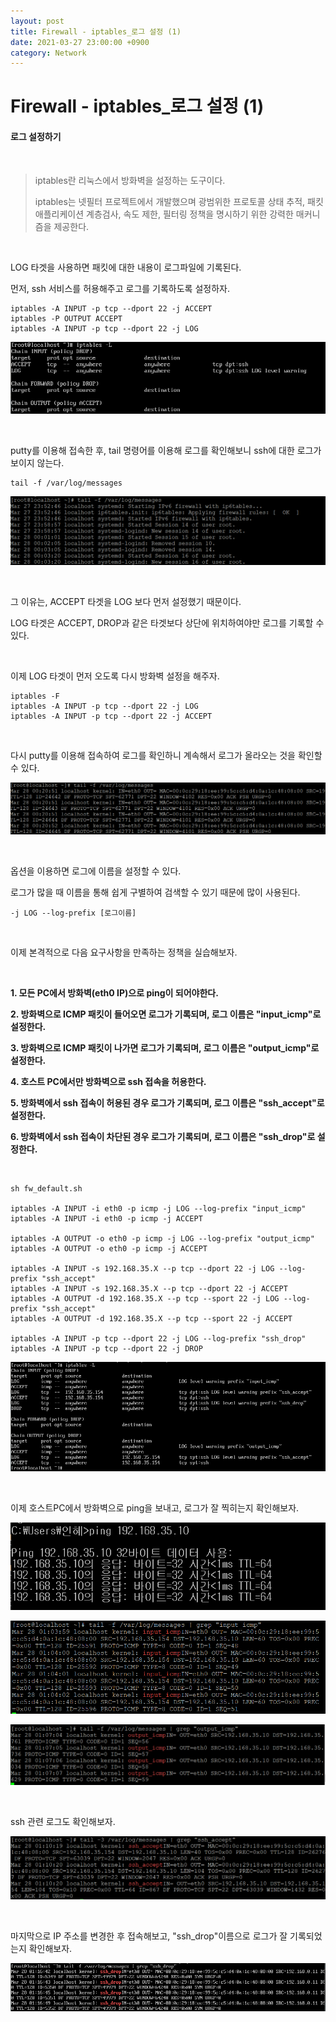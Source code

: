 ```yaml
---
layout: post
title: Firewall - iptables_로그 설정 (1)
date: 2021-03-27 23:00:00 +0900
category: Network
---
```



# Firewall - iptables_로그 설정 (1)

#### 로그 설정하기

<br/>

> iptables란 리눅스에서 방화벽을 설정하는 도구이다. 
>
> iptables는 넷필터 프로젝트에서 개발했으며 광범위한 프로토콜 상태 추적, 패킷 애플리케이션 계층검사, 속도 제한, 필터링 정책을 명시하기 위한 강력한 매커니즘을 제공한다.

<br/>

LOG 타겟을 사용하면 패킷에 대한 내용이 로그파일에 기록된다. 

먼저, ssh 서비스를 허용해주고 로그를 기록하도록 설정하자.

```shell
iptables -A INPUT -p tcp --dport 22 -j ACCEPT
iptables -P OUTPUT ACCEPT
iptables -A INPUT -p tcp --dport 22 -j LOG
```

![iptables9_1](/public/img/iptables9_1.PNG)

<br/>

putty를 이용해 접속한 후, tail 명령어를 이용해 로그를 확인해보니 ssh에 대한 로그가 보이지 않는다.

```shell
tail -f /var/log/messages
```

![iptables9_2](/public/img/iptables9_2.PNG)

<br/>

그 이유는, ACCEPT 타겟을 LOG 보다 먼저 설정했기 때문이다.

LOG 타겟은 ACCEPT, DROP과 같은 타겟보다 상단에 위치하여야만 로그를 기록할 수 있다.

<br/>

이제 LOG 타겟이 먼저 오도록 다시 방화벽 설정을 해주자.

```shell
iptables -F
iptables -A INPUT -p tcp --dport 22 -j LOG
iptables -A INPUT -p tcp --dport 22 -j ACCEPT
```

<br/>

다시 putty를 이용해 접속하여 로그를 확인하니 계속해서 로그가 올라오는 것을 확인할 수 있다.

![iptables9_3](/public/img/iptables9_3.PNG)

<br/>

옵션을 이용하면 로그에 이름을 설정할 수 있다.

로그가 많을 때 이름을 통해 쉽게 구별하여 검색할 수 있기 때문에 많이 사용된다.

```shell
-j LOG --log-prefix [로그이름]
```

<br/>

이제 본격적으로 다음 요구사항을 만족하는 정책을 실습해보자.

<br/>

**1. 모든 PC에서 방화벽(eth0 IP)으로 ping이 되어야한다.**

**2. 방화벽으로 ICMP 패킷이 들어오면 로그가 기록되며, 로그 이름은 "input_icmp"로 설정한다.**

**3. 방화벽으로 ICMP 패킷이 나가면 로그가 기록되며, 로그 이름은 "output_icmp"로 설정한다.**

**4. 호스트 PC에서만 방화벽으로 ssh 접속을 허용한다.**

**5. 방화벽에서 ssh 접속이 허용된 경우 로그가 기록되며, 로그 이름은 "ssh_accept"로 설정한다.**

**6. 방화벽에서 ssh 접속이 차단된 경우 로그가 기록되며, 로그 이름은 "ssh_drop"로 설정한다.**

<br/>

```shell
sh fw_default.sh

iptables -A INPUT -i eth0 -p icmp -j LOG --log-prefix "input_icmp"
iptables -A INPUT -i eth0 -p icmp -j ACCEPT

iptables -A OUTPUT -o eth0 -p icmp -j LOG --log-prefix "output_icmp"
iptables -A OUTPUT -o eth0 -p icmp -j ACCEPT

iptables -A INPUT -s 192.168.35.X --p tcp --dport 22 -j LOG --log-prefix "ssh_accept"
iptables -A INPUT -s 192.168.35.X --p tcp --dport 22 -j ACCEPT
iptables -A OUTPUT -d 192.168.35.X --p tcp --sport 22 -j LOG --log-prefix "ssh_accept"
iptables -A OUTPUT -d 192.168.35.X --p tcp --sport 22 -j ACCEPT

iptables -A INPUT -p tcp --dport 22 -j LOG --log-prefix "ssh_drop"
iptables -A INPUT -p tcp --dport 22 -j DROP
```

![iptables9_4](/public/img/iptables9_4.PNG)

<br/>

이제 호스트PC에서 방화벽으로 ping을 보내고, 로그가 잘 찍히는지 확인해보자.

![iptables9_5](/public/img/iptables9_5.PNG)

![iptables9_6](/public/img/iptables9_6.PNG)

![iptables9_7](/public/img/iptables9_7.PNG)

<br/>

ssh 관련 로그도 확인해보자.

![iptables9_8](/public/img/iptables9_8.PNG)

<br/>

마지막으로 IP 주소를 변경한 후 접속해보고, "ssh_drop"이름으로 로그가 잘 기록되었는지 확인해보자.

![iptables9_9](/public/img/iptables9_9.PNG)